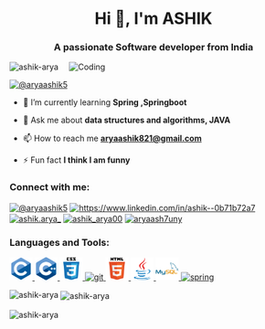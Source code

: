<h1 align="center">Hi 👋, I'm ASHIK</h1>
<h3 align="center">A passionate Software developer from India</h3>
<img align="right" alt="Coding" width="400" src="https://cdn.dribbble.com/users/1162077/screenshots/3848914/programmer.gif">
<p align="left"> <img src="https://komarev.com/ghpvc/?username=ashik-arya&label=Profile%20views&color=0e75b6&style=flat" alt="ashik-arya" /> </p>

<p align="left"> <a href="https://twitter.com/@aryaashik5" target="blank"><img src="https://img.shields.io/twitter/follow/@aryaashik5?logo=twitter&style=for-the-badge" alt="@aryaashik5" /></a> </p>

- 🌱 I’m currently learning **Spring ,Springboot**

- 💬 Ask me about **data structures and algorithms, JAVA**

- 📫 How to reach me **aryaashik821@gmail.com**

- ⚡ Fun fact **I think I am funny**

<h3 align="left">Connect with me:</h3>
<p align="left">
<a href="https://twitter.com/@aryaashik5" target="blank"><img align="center" src="https://raw.githubusercontent.com/rahuldkjain/github-profile-readme-generator/master/src/images/icons/Social/twitter.svg" alt="@aryaashik5" height="30" width="40" /></a>
<a href="https://linkedin.com/in/https://www.linkedin.com/in/ashik-‎-0b71b72a7" target="blank"><img align="center" src="https://raw.githubusercontent.com/rahuldkjain/github-profile-readme-generator/master/src/images/icons/Social/linked-in-alt.svg" alt="https://www.linkedin.com/in/ashik-‎-0b71b72a7" height="30" width="40" /></a>
<a href="https://instagram.com/ashik.arya_" target="blank"><img align="center" src="https://raw.githubusercontent.com/rahuldkjain/github-profile-readme-generator/master/src/images/icons/Social/instagram.svg" alt="ashik.arya_" height="30" width="40" /></a>
<a href="https://www.leetcode.com/ashik_arya00" target="blank"><img align="center" src="https://raw.githubusercontent.com/rahuldkjain/github-profile-readme-generator/master/src/images/icons/Social/leet-code.svg" alt="ashik_arya00" height="30" width="40" /></a>
<a href="https://auth.geeksforgeeks.org/user/aryaash7uny" target="blank"><img align="center" src="https://raw.githubusercontent.com/rahuldkjain/github-profile-readme-generator/master/src/images/icons/Social/geeks-for-geeks.svg" alt="aryaash7uny" height="30" width="40" /></a>
</p>

<h3 align="left">Languages and Tools:</h3>
<p align="left"> <a href="https://www.cprogramming.com/" target="_blank" rel="noreferrer"> <img src="https://raw.githubusercontent.com/devicons/devicon/master/icons/c/c-original.svg" alt="c" width="40" height="40"/> </a> <a href="https://www.w3schools.com/cpp/" target="_blank" rel="noreferrer"> <img src="https://raw.githubusercontent.com/devicons/devicon/master/icons/cplusplus/cplusplus-original.svg" alt="cplusplus" width="40" height="40"/> </a> <a href="https://www.w3schools.com/css/" target="_blank" rel="noreferrer"> <img src="https://raw.githubusercontent.com/devicons/devicon/master/icons/css3/css3-original-wordmark.svg" alt="css3" width="40" height="40"/> </a> <a href="https://git-scm.com/" target="_blank" rel="noreferrer"> <img src="https://www.vectorlogo.zone/logos/git-scm/git-scm-icon.svg" alt="git" width="40" height="40"/> </a> <a href="https://www.w3.org/html/" target="_blank" rel="noreferrer"> <img src="https://raw.githubusercontent.com/devicons/devicon/master/icons/html5/html5-original-wordmark.svg" alt="html5" width="40" height="40"/> </a> <a href="https://www.java.com" target="_blank" rel="noreferrer"> <img src="https://raw.githubusercontent.com/devicons/devicon/master/icons/java/java-original.svg" alt="java" width="40" height="40"/> </a> <a href="https://www.mysql.com/" target="_blank" rel="noreferrer"> <img src="https://raw.githubusercontent.com/devicons/devicon/master/icons/mysql/mysql-original-wordmark.svg" alt="mysql" width="40" height="40"/> </a> <a href="https://spring.io/" target="_blank" rel="noreferrer"> <img src="https://www.vectorlogo.zone/logos/springio/springio-icon.svg" alt="spring" width="40" height="40"/> </a> </p>

<p><img align="left" src="https://github-readme-stats.vercel.app/api/top-langs?username=ashik-arya&show_icons=true&locale=en&layout=compact" alt="ashik-arya" /></p>

<p>&nbsp;<img align="center" src="https://github-readme-stats.vercel.app/api?username=ashik-arya&show_icons=true&locale=en" alt="ashik-arya" /></p>

<p><img align="center" src="https://github-readme-streak-stats.herokuapp.com/?user=ashik-arya&" alt="ashik-arya" /></p>
